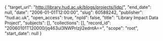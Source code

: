 {
  "target_url": "http://library.hud.ac.uk/blogs/projects/lidp/", 
  "end_date": null, 
  "date": "2006-01-01T12:00:00", 
  "slug": 60588242, 
  "publisher": "hud.ac.uk", 
  "open_access": true, 
  "npld": false, 
  "title": "Library Impact Data Project", 
  "subjects": [], 
  "collections": [], 
  "record_id": "20060101T120000/jq463ul3NWPrIzjI2edntA==", 
  "scope": "root", 
  "start_date": null
}

